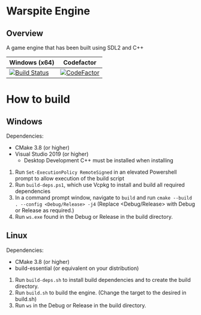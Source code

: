 # Warspite Engine

## Overview

A game engine that has been built using SDL2 and C++

| Windows (x64)                                                                                                                                                                                                              | Codefactor                                                                                                                                                                                                                  |
| -------------------------------------------------------------------------------------------------------------------------------------------------------------------------------------------------------------------------- | --------------------------------------------------------------------------------------------------------------------------------------------------------------------------------------------------------------------------- |
| [![Build Status](https://poweredbykurisu.visualstudio.com/WarspiteGame/_apis/build/status/WarspiteGame?branchName=new)](https://poweredbykurisu.visualstudio.com/WarspiteGame/_build/latest?definitionId=1&branchName=new) | [![CodeFactor](https://www.codefactor.io/repository/github/zanyleonic/warspite/badge/develop?s=cef60d0c07739d46cd426e20adf7dd35945163d5)](https://www.codefactor.io/repository/github/zanyleonic/warspite/overview/develop) |

# How to build

## Windows

Dependencies:

- CMake 3.8 (or higher)
- Visual Studio 2019 (or higher)
  - Desktop Development C++ must be installed when installing

1. Run `Set-ExecutionPolicy RemoteSigned` in an elevated Powershell prompt to allow execution of the build script
2. Run `build-deps.ps1`, which use Vcpkg to install and build all required dependencies
3. In a command prompt window, navigate to `build` and run `cmake --build . --config <Debug/Release> -j4` (Replace <Debug/Release> with Debug or Release as required.)
4. Run `ws.exe` found in the Debug or Release in the build directory.

## Linux

Dependencies:

- CMake 3.8 (or higher)
- build-essential (or equivalent on your distribution)

1. Run `build-deps.sh` to install build dependencies and to create the build directory.
2. Run `build.sh` to build the engine. (Change the target to the desired in build.sh)
3. Run `ws` in the Debug or Release in the build directory.
